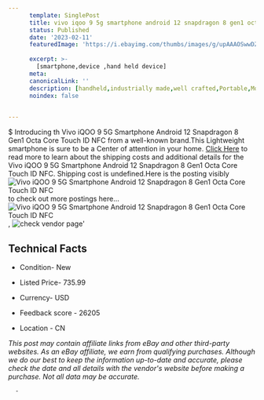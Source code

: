 ```yaml
---
      template: SinglePost
      title: vivo iqoo 9 5g smartphone android 12 snapdragon 8 gen1 octa core touch id nfc
      status: Published
      date: '2023-02-11'
      featuredImage: 'https://i.ebayimg.com/thumbs/images/g/upAAAOSwwDZh2lGW/s-l225.jpg'
      
      excerpt: >-
        [smartphone,device ,hand held device]
      meta:
      canonicalLink: ''
      description: [handheld,industrially made,well crafted,Portable,Mobile,Compact,Convenient,Lightweight,Maneuverable,Man-portable,Miniature,Carriable,Hand-held,Light,Holdable,Transportable,Mobile device,Pocket-sized,On-the-go,Wireless,Cordless,Compact size,Convenient size, smartphone,device ,hand held device]
      noindex: false
      

---
```

$
      Introducing th Vivo iQOO 9 5G Smartphone Android 12 Snapdragon 8 Gen1 Octa Core Touch ID NFC from a well-known brand.This Lightweight smartphone is sure to be a Center of attention  in your home. [Click Here](https://www.ebay.com/itm/175101791758?hash=item28c4e14e0e%3Ag%3AupAAAOSwwDZh2lGW&mkevt=1&mkcid=1&mkrid=711-53200-19255-0&campid=%253CePNCampaignId%253E&customid=%253CreferenceId%253E&toolid=10049) to read more to learn about the shipping costs and additional details for the Vivo iQOO 9 5G Smartphone Android 12 Snapdragon 8 Gen1 Octa Core Touch ID NFC. Shipping cost is undefined.Here is the posting visibly ![Vivo iQOO 9 5G Smartphone Android 12 Snapdragon 8 Gen1 Octa Core Touch ID NFC](https://i.ebayimg.com/thumbs/images/g/upAAAOSwwDZh2lGW/s-l225.jpg) to check out more postings here... ![Vivo iQOO 9 5G Smartphone Android 12 Snapdragon 8 Gen1 Octa Core Touch ID NFC](https://i.ebayimg.com/images/g/upAAAOSwwDZh2lGW/s-l960.jpg), ![check vendor page](https://origin-galleryplus.ebayimg.com/ws/web/175101791758_2_0_1/225x225.jpg,https://origin-galleryplus.ebayimg.com/ws/web/175101791758_3_0_1/225x225.jpg,https://origin-galleryplus.ebayimg.com/ws/web/175101791758_4_0_1/225x225.jpg,https://origin-galleryplus.ebayimg.com/ws/web/175101791758_5_0_1/225x225.jpg,https://origin-galleryplus.ebayimg.com/ws/web/175101791758_6_0_1/225x225.jpg,https://origin-galleryplus.ebayimg.com/ws/web/175101791758_7_0_1/225x225.jpg)'

      

 ## Technical Facts 



     
      

 - Condition- New 


      

 - Listed Price- 735.99 


      

 - Currency- USD 


      

 - Feedback score - 26205 


      

 - Location - CN 


      
      

 *_This post may contain affiliate links from eBay and other third-party websites. As an eBay affiliate, we earn from qualifying purchases. Although we do our best to keep the information up-to-date and accurate, please check the date and all details with the vendor's website before making a purchase. Not all data may be accurate._*




      -
